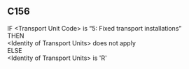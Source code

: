 ## C156
IF &lt;Transport Unit Code&gt; is “5: Fixed transport installations”  
THEN  
  &lt;Identity of Transport Units&gt; does not apply  
ELSE   
  &lt;Identity of Transport Units&gt; is 'R'
